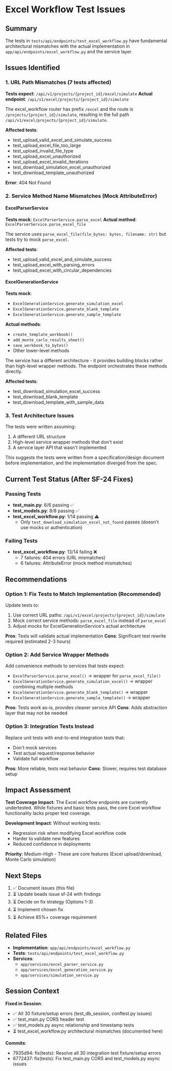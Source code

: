 # Excel Workflow Test Issues

## Summary
The tests in `tests/api/endpoints/test_excel_workflow.py` have fundamental architectural mismatches with the actual implementation in `app/api/endpoints/excel_workflow.py` and the service layer.

## Issues Identified

### 1. URL Path Mismatches (7 tests affected)
**Tests expect**: `/api/v1/projects/{project_id}/excel/simulate`
**Actual endpoint**: `/api/v1/excel/projects/{project_id}/simulate`

The excel_workflow router has prefix `/excel` and the route is `/projects/{project_id}/simulate`, resulting in the full path `/api/v1/excel/projects/{project_id}/simulate`.

**Affected tests**:
- test_upload_valid_excel_and_simulate_success
- test_upload_excel_file_too_large
- test_upload_invalid_file_type
- test_upload_excel_unauthorized
- test_upload_excel_invalid_iterations
- test_download_simulation_excel_unauthorized
- test_download_template_unauthorized

**Error**: 404 Not Found

### 2. Service Method Name Mismatches (Mock AttributeError)

#### ExcelParserService
**Tests mock**: `ExcelParserService.parse_excel`
**Actual method**: `ExcelParserService.parse_excel_file`

The service uses `parse_excel_file(file_bytes: bytes, filename: str)` but tests try to mock `parse_excel`.

**Affected tests**:
- test_upload_valid_excel_and_simulate_success
- test_upload_excel_with_parsing_errors
- test_upload_excel_with_circular_dependencies

#### ExcelGenerationService
**Tests mock**:
- `ExcelGenerationService.generate_simulation_excel`
- `ExcelGenerationService.generate_blank_template`
- `ExcelGenerationService.generate_sample_template`

**Actual methods**:
- `create_template_workbook()`
- `add_monte_carlo_results_sheet()`
- `save_workbook_to_bytes()`
- Other lower-level methods

The service has a different architecture - it provides building blocks rather than high-level wrapper methods. The endpoint orchestrates these methods directly.

**Affected tests**:
- test_download_simulation_excel_success
- test_download_blank_template
- test_download_template_with_sample_data

### 3. Test Architecture Issues

The tests were written assuming:
1. A different URL structure
2. High-level service wrapper methods that don't exist
3. A service layer API that wasn't implemented

This suggests the tests were written from a specification/design document before implementation, and the implementation diverged from the spec.

## Current Test Status (After SF-24 Fixes)

### Passing Tests
- **test_main.py**: 6/6 passing ✅
- **test_models.py**: 8/8 passing ✅
- **test_excel_workflow.py**: 1/14 passing ⚠️
  - Only `test_download_simulation_excel_not_found` passes (doesn't use mocks or authentication)

### Failing Tests
- **test_excel_workflow.py**: 13/14 failing ❌
  - 7 failures: 404 errors (URL mismatches)
  - 6 failures: AttributeError (mock method mismatches)

## Recommendations

### Option 1: Fix Tests to Match Implementation (Recommended)
Update tests to:
1. Use correct URL paths: `/api/v1/excel/projects/{project_id}/simulate`
2. Mock correct service methods: `parse_excel_file` instead of `parse_excel`
3. Adjust mocks for ExcelGenerationService's actual architecture

**Pros**: Tests will validate actual implementation
**Cons**: Significant test rewrite required (estimated 2-3 hours)

### Option 2: Add Service Wrapper Methods
Add convenience methods to services that tests expect:
- `ExcelParserService.parse_excel()` → wrapper for `parse_excel_file()`
- `ExcelGenerationService.generate_simulation_excel()` → wrapper combining multiple methods
- `ExcelGenerationService.generate_blank_template()` → wrapper
- `ExcelGenerationService.generate_sample_template()` → wrapper

**Pros**: Tests work as-is, provides cleaner service API
**Cons**: Adds abstraction layer that may not be needed

### Option 3: Integration Tests Instead
Replace unit tests with end-to-end integration tests that:
- Don't mock services
- Test actual request/response behavior
- Validate full workflow

**Pros**: More reliable, tests real behavior
**Cons**: Slower, requires test database setup

## Impact Assessment

**Test Coverage Impact**: The Excel workflow endpoints are currently undertested. While fixtures and basic tests pass, the core Excel workflow functionality lacks proper test coverage.

**Development Impact**: Without working tests:
- Regression risk when modifying Excel workflow code
- Harder to validate new features
- Reduced confidence in deployments

**Priority**: Medium-High - These are core features (Excel upload/download, Monte Carlo simulation)

## Next Steps

1. ✅ Document issues (this file)
2. ⏳ Update beads issue sf-24 with findings
3. ⏳ Decide on fix strategy (Options 1-3)
4. ⏳ Implement chosen fix
5. ⏳ Achieve 85%+ coverage requirement

## Related Files

- **Implementation**: `app/api/endpoints/excel_workflow.py`
- **Tests**: `tests/api/endpoints/test_excel_workflow.py`
- **Services**:
  - `app/services/excel_parser_service.py`
  - `app/services/excel_generation_service.py`
  - `app/services/simulation_service.py`

## Session Context

**Fixed in Session**:
- ✅ All 30 fixture/setup errors (test_db_session, conftest.py issues)
- ✅ test_main.py CORS header test
- ✅ test_models.py async relationship and timestamp tests
- ⏳ test_excel_workflow.py architectural mismatches (documented here)

**Commits**:
- 7935d94: fix(tests): Resolve all 30 integration test fixture/setup errors
- 6772437: fix(tests): Fix test_main.py CORS and test_models.py async issues
